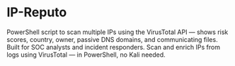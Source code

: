 # IP-Reputo
 PowerShell script to scan multiple IPs using the VirusTotal API — shows risk scores, country, owner, passive DNS domains, and communicating files. Built for SOC analysts and incident responders. Scan and enrich IPs from logs using VirusTotal — in PowerShell, no Kali needed.
